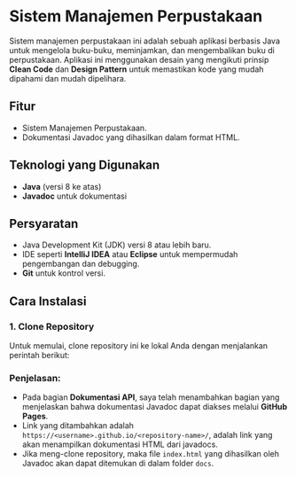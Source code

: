 # Sistem Manajemen Perpustakaan

Sistem manajemen perpustakaan ini adalah sebuah aplikasi berbasis Java untuk mengelola buku-buku, meminjamkan, dan mengembalikan buku di perpustakaan. Aplikasi ini menggunakan desain yang mengikuti prinsip **Clean Code** dan **Design Pattern** untuk memastikan kode yang mudah dipahami dan mudah dipelihara.

## Fitur
- Sistem Manajemen Perpustakaan.
- Dokumentasi Javadoc yang dihasilkan dalam format HTML.

## Teknologi yang Digunakan
- **Java** (versi 8 ke atas)
- **Javadoc** untuk dokumentasi

## Persyaratan
- Java Development Kit (JDK) versi 8 atau lebih baru.
- IDE seperti **IntelliJ IDEA** atau **Eclipse** untuk mempermudah pengembangan dan debugging.
- **Git** untuk kontrol versi.

## Cara Instalasi

### 1. Clone Repository
Untuk memulai, clone repository ini ke lokal Anda dengan menjalankan perintah berikut:


### Penjelasan:
- Pada bagian **Dokumentasi API**, saya telah menambahkan bagian yang menjelaskan bahwa dokumentasi Javadoc dapat diakses melalui **GitHub Pages**.
- Link yang ditambahkan adalah `https://<username>.github.io/<repository-name>/`, adalah link yang akan menampilkan dokumentasi HTML dari javadocs.
- Jika meng-clone repository, maka file `index.html` yang dihasilkan oleh Javadoc akan dapat ditemukan di dalam folder `docs`.


